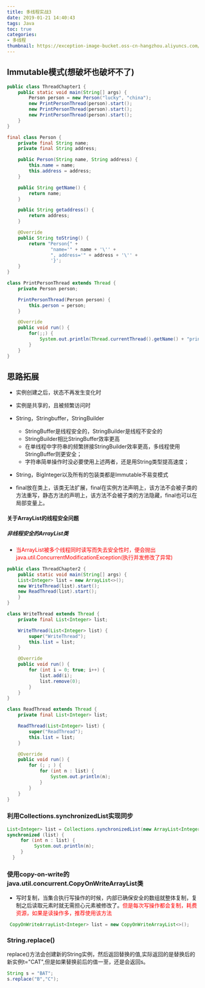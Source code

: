 ```yaml
---
title: 多线程实战3
date: 2019-01-21 14:40:43
tags: Java
toc: true
categories:
- 多线程
thumbnail: https://exception-image-bucket.oss-cn-hangzhou.aliyuncs.com/155585698348364
---
```

## Immutable模式(想破坏也破坏不了)

``` java
public class ThreadChapter1 {
    public static void main(String[] args) {
        Person person = new Person("lucky", "china");
        new PrintPersonThread(person).start();
        new PrintPersonThread(person).start();
        new PrintPersonThread(person).start();
    }
}

final class Person {
    private final String name;
    private final String address;

    public Person(String name, String address) {
        this.name = name;
        this.address = address;
    }

    public String getName() {
        return name;
    }

    public String getaddress() {
        return address;
    }

    @Override
    public String toString() {
        return "Person{" +
                "name='" + name + '\'' +
                ", address='" + address + '\'' +
                '}';
    }
}

class PrintPersonThread extends Thread {
    private Person person;

    PrintPersonThread(Person person) {
        this.person = person;
    }

    @Override
    public void run() {
        for(;;) {
            System.out.println(Thread.currentThread().getName() + "prints" + person);
        }
    }
}
```

## 思路拓展

* 实例创建之后，状态不再发生变化时
* 实例是共享的，且被频繁访问时
* String，Stringbuffer，StringBuilder
  * StringBuffer是线程安全的，StringBuilder是线程不安全的
  * StringBuilder相比StringBuffer效率更高
  * 在单线程中字符串的频繁拼接StringBuilder效率更高，多线程使用StringBuffer则更安全；
  * 字符串简单操作时没必要使用上述两者，还是用String类型提高速度；
 
* String，BigInteger以及所有的包装类都是Immutable不易变模式

* final放在类上，该类无法扩展，final在实例方法声明上，该方法不会被子类的方法重写，静态方法的声明上，该方法不会被子类的方法隐藏，final也可以在局部变量上。

#### 关于ArrayList的线程安全问题
##### 非线程安全的ArrayList类

* <font color="red">当ArrayList被多个线程同时读写而失去安全性时，便会抛出java.util.ConcurrentModificationException(执行并发修改了异常)</font>

``` java
public class ThreadChapter2 {
    public static void main(String[] args) {
    List<Integer> list = new ArrayList<>();
    new WriteThread(list).start();
    new ReadThread(list).start();
    }
}

class WriteThread extends Thread {
    private final List<Integer> list;

    WriteThread(List<Integer> list) {
        super("WriteThread");
        this.list = list;
    }

    @Override
    public void run() {
        for (int i = 0; true; i++) {
            list.add(i);
            list.remove(0);
        }
    }
}

class ReadThread extends Thread {
    private final List<Integer> list;

    ReadThread(List<Integer> list) {
        super("ReadThread");
        this.list = list;
    }

    @Override
    public void run() {
        for (; ; ) {
            for (int n : list) {
                System.out.println(n);
            }
        }
    }
}

```

### 利用Collections.synchronizedList实现同步
``` java
List<Integer> list = Collections.synchronizedList(new ArrayList<Integer>());
synchronized (list) {
     for (int n : list) {
          System.out.println(n);
     }
  }
```

### 使用copy-on-write的java.util.concurrent.CopyOnWriteArrayList类
* 写时复制，当集合执行写操作的时候，内部已确保安全的数组就整体复制，复制之后读取元素时就无需担心元素被修改了。<font color="red">但是每次写操作都会复制，耗费资源，如果是读操作多，推荐使用该方法</font>

``` java
 CopyOnWriteArrayList<Integer> list = new CopyOnWriteArrayList<>();
```

### String.replace()
replace()方法会创建新的String实例，然后返回替换的值,实际返回的是替换后的新实例t="CAT",但是如果替换前后的值一至，还是会返回s。
``` java
String s = "BAT";
s.replace("B","C");

```